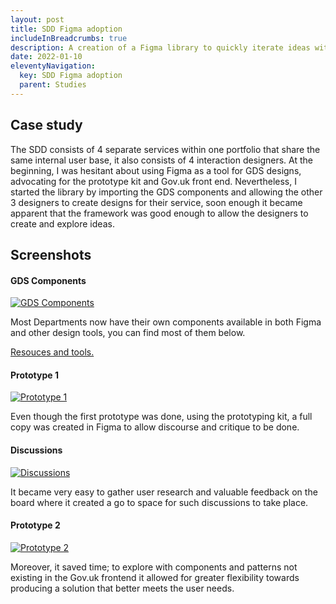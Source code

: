 ```yaml
---
layout: post
title: SDD Figma adoption
includeInBreadcrumbs: true
description: A creation of a Figma library to quickly iterate ideas with little time cost.
date: 2022-01-10
eleventyNavigation:
  key: SDD Figma adoption
  parent: Studies
---
```


## Case study

The SDD consists of 4 separate services within one portfolio that share the same internal user base, it also consists of 4 interaction designers. At the beginning, I was hesitant about using Figma as a tool for GDS designs, advocating for the prototype kit and Gov.uk front end. Nevertheless, I started the library by importing the GDS components and allowing the other 3 designers to create designs for their service, soon enough it became apparent that the framework was good enough to allow the designers to create and explore ideas.

## Screenshots

#### GDS Components

[![GDS Components](/assets/images/using-figma/figma-1.png)](/assets/images/using-figma/figma-1.png)

<div class="govuk-inset-text">
Most Departments now have their own components available in both Figma and other design tools, you can find most of them below.</div>
 
[Resouces and tools.](https://design-system.service.gov.uk/community/resources-and-tools/)

#### Prototype 1

[![Prototype 1](/assets/images/using-figma/figma-2.png)](/assets/images/using-figma/figma-2.png)

<div class="govuk-inset-text">
  Even though the first prototype was done, using the prototyping kit, a full copy was created in Figma to allow discourse and critique to be done.
</div>

#### Discussions

[![Discussions](/assets/images/using-figma/figma-3.png)](/assets/images/using-figma/figma-3.png)

<div class="govuk-inset-text">
It became very easy to gather user research and valuable feedback on the board where it created a go to space for such discussions to take place.
</div>

#### Prototype 2

[![Prototype 2](/assets/images/using-figma/figma-4.png)](/assets/images/using-figma/figma-4.png)

<div class="govuk-inset-text">
Moreover, it saved time; to explore with components and patterns not existing in the Gov.uk frontend it allowed for greater flexibility towards producing a solution that better meets the user needs.
</div>
